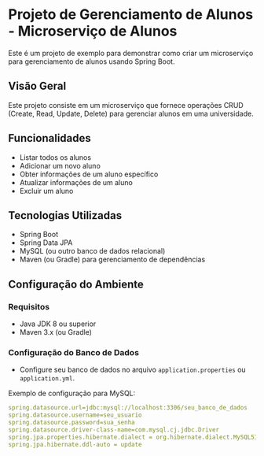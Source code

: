 # Projeto de Gerenciamento de Alunos - Microserviço de Alunos

Este é um projeto de exemplo para demonstrar como criar um microserviço para gerenciamento de alunos usando Spring Boot.

## Visão Geral

Este projeto consiste em um microserviço que fornece operações CRUD (Create, Read, Update, Delete) para gerenciar alunos em uma universidade.

## Funcionalidades

- Listar todos os alunos
- Adicionar um novo aluno
- Obter informações de um aluno específico
- Atualizar informações de um aluno
- Excluir um aluno

## Tecnologias Utilizadas

- Spring Boot
- Spring Data JPA
- MySQL (ou outro banco de dados relacional)
- Maven (ou Gradle) para gerenciamento de dependências

## Configuração do Ambiente

### Requisitos

- Java JDK 8 ou superior
- Maven 3.x (ou Gradle)

### Configuração do Banco de Dados

- Configure seu banco de dados no arquivo `application.properties` ou `application.yml`.

Exemplo de configuração para MySQL:

```yaml
spring.datasource.url=jdbc:mysql://localhost:3306/seu_banco_de_dados
spring.datasource.username=seu_usuario
spring.datasource.password=sua_senha
spring.datasource.driver-class-name=com.mysql.cj.jdbc.Driver
spring.jpa.properties.hibernate.dialect = org.hibernate.dialect.MySQL5InnoDBDialect
spring.jpa.hibernate.ddl-auto = update
